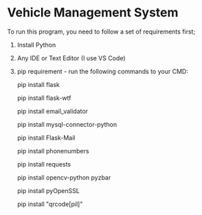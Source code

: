 # Vehicle Management System

To run this program, you need to follow a set of requirements first;

1. Install Python
   
2. Any IDE or Text Editor (I use VS Code)

3. pip requirement - run the following commands to your CMD:

    pip install flask
    
    pip install flask-wtf
    
    pip install email_validator

    pip install mysql-connector-python

    pip install Flask-Mail

    pip install phonenumbers

    pip install requests

   pip install opencv-python pyzbar

   pip install pyOpenSSL

   pip install "qrcode[pil]"




